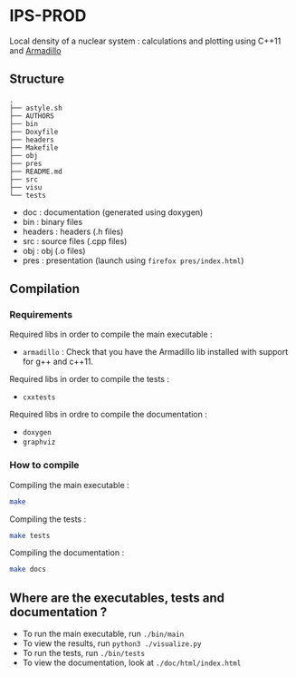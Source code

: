 # IPS-PROD 

Local density of a nuclear system : calculations and plotting using C++11 and [Armadillo](http://arma.sourceforge.net/)


## Structure
```
.
├── astyle.sh
├── AUTHORS
├── bin
├── Doxyfile
├── headers
├── Makefile
├── obj
├── pres
├── README.md
├── src
├── visu
└── tests
```

* doc : documentation (generated using doxygen)
* bin : binary files 
* headers : headers (.h files)
* src : source files (.cpp files)
* obj : obj (.o files)
* pres : presentation (launch using `firefox pres/index.html`)

## Compilation

### Requirements

Required libs in order to compile the main executable : 

- `armadillo` : Check that you have the Armadillo lib installed with support for g++ and c++11. 
  
  
Required libs in order to compile the tests : 

- `cxxtests` 


Required libs in ordre to compile the documentation : 

- `doxygen` 
- `graphviz`


### How to compile

Compiling the main executable : 

```Bash
make
```

Compiling the tests : 

```Bash
make tests
```

Compiling the documentation : 

```Bash
make docs
```


## Where are the executables, tests and documentation ?

- To run the main executable, run `./bin/main`
- To view the results, run `python3 ./visualize.py`
- To run the tests, run `./bin/tests`
- To view the documentation, look at `./doc/html/index.html`


